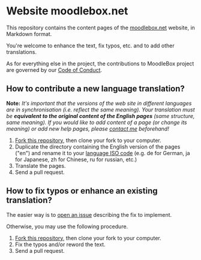 # Website moodlebox.net

This repository contains the content pages of the [moodlebox.net](https://moodlebox.net) website, in Markdown format.

You're welcome to enhance the text, fix typos, etc. and to add other translations.

As for everything else in the project, the contributions to MoodleBox project are governed by our [Code of Conduct](https://github.com/martignoni/moodlebox.net/blob/master/CODE_OF_CONDUCT.md).

## How to contribute a new language translation?

__Note:__ _It's important that the versions of the web site in different languages are in synchronisation (i.e. reflect the same meaning). Your translation must be __equivalent to the original content of the English pages__ (same structure, same meaning). If you would like to add content of a page (or change its meaning) or add new help pages, please [contact me][contact] beforehand!_

1. [Fork this repository][fork], then clone your fork to your computer.
1. Duplicate the directory containing the English version of the pages ("en") and rename it to your [language ISO code](https://www.w3schools.com/tags/ref_language_codes.asp) (e.g. de for German, ja for Japanese, zh for Chinese, ru for russian, etc.)
1. Translate the pages.
1. Send a pull request.

## How to fix typos or enhance an existing translation?

The easier way is to [open an issue][issues] describing the fix to implement.

Otherwise, you may use the following procedure.

1. [Fork this repository][fork], then clone your fork to your computer.
1. Fix the typos and/or reword the text.
1. Send a pull request.

[issues]: https://github.com/martignoni/make-moodlebox/issues
[fork]: https://github.com/martignoni/moodlebox.net#fork-destination-box
[contact]: mailto:nicolas@martignoni.net